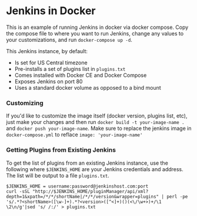 # Jenkins in Docker 
This is an example of running Jenkins in docker via docker compose. Copy the compose file to where you want to run Jenkins, change any values to your customizations, and run `docker-compose up -d`.

This Jenkins instance, by default:
* Is set for US Central timezone
* Pre-installs a set of plugins list in `plugins.txt`
* Comes installed with Docker CE and Docker Compose
* Exposes Jenkins on port 80
* Uses a standard docker volume as opposed to a bind mount

### Customizing
If you'd like to customize the image itself (docker version, plugins list, etc), just make your changes and then run `docker build -t your-image-name .` and `docker push your-image-name`. Make sure to replace the jenkins image in `docker-compose.yml` to reflace `image: 'your-image-name'`

### Getting Plugins from Existing Jenkins
To get the list of plugins from an existing Jenkins instance, use the following where `$JENKINS_HOME` are your Jenkins credentials and address. The list will be output to a file `plugins.txt`.

```commandline
$JENKINS_HOME = username:password@jenkinshost.com:port
curl -sSL "http://$JENKINS_HOME/pluginManager/api/xml?depth=1&xpath=/*/*/shortName|/*/*/version&wrapper=plugins" | perl -pe 's/.*?<shortName>([\w-]+).*?<version>([^<]+)()(<\/\w+>)+/\1 \2\n/g'|sed 's/ /:/' > plugins.txt
```
